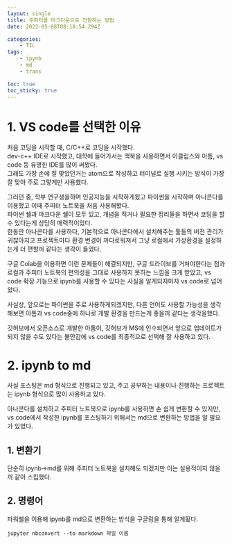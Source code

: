```yaml
---
layout: single
title: 주피터를 마크다운으로 전환하는 방법
date: 2022-05-08T08:18:54.294Z

categories:
    - TIL
tags:
    - ipynb
    - md
    - trans

toc: true
toc_sticky: true
---
```


# 1. VS code를 선택한 이유
처음 코딩을 시작할 때, C/C++로 코딩을 시작했다.  
dev-c++ IDE로 시작했고, 대학에 들어가서는 맥북을 사용하면서 이클립스와 아톰, vs code 등 유명한 IDE를 많이 써봤다.  
그래도 가장 손에 잘 맞았던거는 atom으로 작성하고 터미널로 실행 시키는 방식이 가장 잘 맞아 주로 그렇게만 사용했다.  

그러던 중, 학부 연구생을하며 인공지능을 시작하게됬고 파이썬을 시작하며 아나콘다를 이용했고 이때 주피터 노트북을 처음 사용해봤다.  
파이썬 쉘과 마크다운 쉘이 모두 있고, 개념을 적거나 필요한 정리들을 하면서 코딩을 할 수 있다는게 상당히 매력적이었다.  
한동안 아나콘다를 사용하다, 기본적으로 아나콘다에서 설치해주는 툴들의 버전 관리가 귀찮아지고 프로젝트마다 환경 변경이 까다로워져서 그냥 로컬에서 가상환경을 설정하는게 더 편할꺼 같다는 생각이 들었다.  

구글 Colab을 이용하면 이런 문제들이 해결되지만, 구글 드라이브를 거쳐야한다는 점과 로컬과 주피터 노트북의 편의성을 그대로 사용하지 못하는 느낌을 크게 받았고, vs code 확장 기능으로 ipynb를 사용할 수 있다는 사실을 알게되자마자 vs code로 넘어왔다.  

사실상, 앞으로는 파이썬을 주로 사용하게되겠지만, 다른 언어도 사용할 가능성을 생각해보면 아톰과 vs code중에 하나로 개발 환경을 만드는게 좋을꺼 같다는 생각을했다.
  
깃허브에서 오픈소스로 개발한 아톰이, 깃허브가 MS에 인수되면서 앞으로 업데이트가 되지 않을 수도 있다는 불안감에 vs code를 최종적으로 선택해 잘 사용하고 있다.

# 2. ipynb to md
사실 포스팅은 md 형식으로 진행되고 있고, 주고 공부하는 내용이나 진행하는 프로젝트는 ipynb 형식으로 많이 사용하고 있다.  

아나콘다를 설치하고 주피터 노트북으로 ipynb를 사용하면 손 쉽게 변환할 수 있지만, vs code에서 작성한 ipynb를 포스팅하기 위해서는 md으로 변환하는 방법을 알 필요가 있었다.  

## 1. 변환기
단순히 ipynb->md를 위해 주피터 노트북을 설치해도 되겠지만 이는 실용적이지 않을꺼 같아 스킵했다.

## 2. 명령어
파워쉘을 이용해 ipynb를 md으로 변환하는 방식을 구글링을 통해 알게됬다.  
```
jupyter nbconvert --to markdown 파일 이름
```